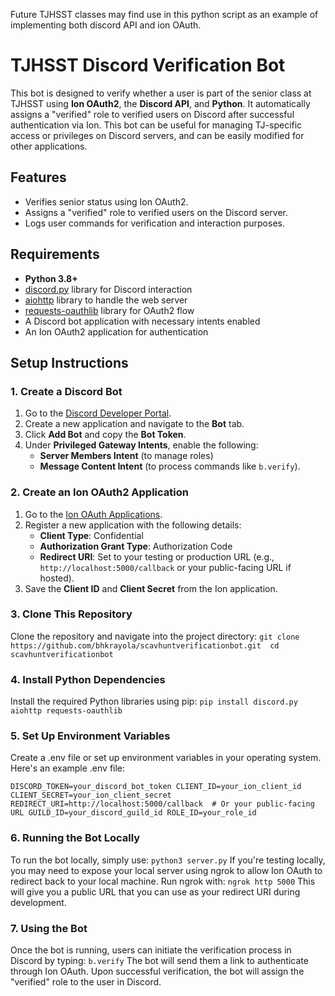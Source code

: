 Future TJHSST classes may find use in this python script as an example of implementing both discord API and ion OAuth. 

# TJHSST Discord Verification Bot

This bot is designed to verify whether a user is part of the senior class at TJHSST using **Ion OAuth2**, the **Discord API**, and **Python**. It automatically assigns a "verified" role to verified users on Discord after successful authentication via Ion. This bot can be useful for managing TJ-specific access or privileges on Discord servers, and can be easily modified for other applications.

## Features
- Verifies senior status using Ion OAuth2.
- Assigns a "verified" role to verified users on the Discord server.
- Logs user commands for verification and interaction purposes.

## Requirements

- **Python 3.8+**
- [discord.py](https://pypi.org/project/discord.py/) library for Discord interaction
- [aiohttp](https://pypi.org/project/aiohttp/) library to handle the web server
- [requests-oauthlib](https://pypi.org/project/requests-oauthlib/) library for OAuth2 flow
- A Discord bot application with necessary intents enabled
- An Ion OAuth2 application for authentication

## Setup Instructions

### 1. Create a Discord Bot
1. Go to the [Discord Developer Portal](https://discord.com/developers/applications).
2. Create a new application and navigate to the **Bot** tab.
3. Click **Add Bot** and copy the **Bot Token**.
4. Under **Privileged Gateway Intents**, enable the following:
   - **Server Members Intent** (to manage roles)
   - **Message Content Intent** (to process commands like `b.verify`).

### 2. Create an Ion OAuth2 Application
1. Go to the [Ion OAuth Applications](https://ion.tjhsst.edu/oauth/applications).
2. Register a new application with the following details:
   - **Client Type**: Confidential
   - **Authorization Grant Type**: Authorization Code
   - **Redirect URI**: Set to your testing or production URL (e.g., `http://localhost:5000/callback` or your public-facing URL if hosted).
3. Save the **Client ID** and **Client Secret** from the Ion application.

### 3. Clone This Repository
Clone the repository and navigate into the project directory:
`git clone https://github.com/bhkrayola/scavhuntverificationbot.git 
cd scavhuntverificationbot`

### 4. Install Python Dependencies
Install the required Python libraries using pip:
`pip install discord.py aiohttp requests-oauthlib`

### 5. Set Up Environment Variables
Create a .env file or set up environment variables in your operating system. Here's an example .env file:

`DISCORD_TOKEN=your_discord_bot_token
CLIENT_ID=your_ion_client_id
CLIENT_SECRET=your_ion_client_secret
REDIRECT_URI=http://localhost:5000/callback  # Or your public-facing URL
GUILD_ID=your_discord_guild_id
ROLE_ID=your_role_id`

### 6. Running the Bot Locally
To run the bot locally, simply use:
`python3 server.py`
If you're testing locally, you may need to expose your local server using ngrok to allow Ion OAuth to redirect back to your local machine. Run ngrok with:
`ngrok http 5000`
This will give you a public URL that you can use as your redirect URI during development.

### 7. Using the Bot
Once the bot is running, users can initiate the verification process in Discord by typing:
`b.verify`
The bot will send them a link to authenticate through Ion OAuth. Upon successful verification, the bot will assign the "verified" role to the user in Discord.
